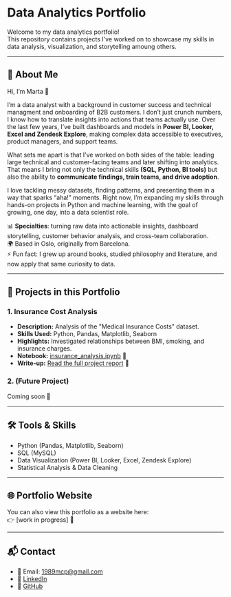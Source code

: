 # Data Analytics Portfolio

Welcome to my data analytics portfolio!  
This repository contains projects I’ve worked on to showcase my skills in data analysis, visualization, and storytelling amoung others.  

---

## 🤗 About Me
Hi, I’m Marta 👋 

I’m a data analyst with a background in customer success and technical managment and onboarding of B2B customers. I don’t just crunch numbers, I know how to translate insights into actions that teams actually use. Over the last few years, I’ve built dashboards and models in **Power BI, Looker, Excel and Zendesk Explore**, making complex data accessible to executives, product managers, and support teams.

What sets me apart is that I’ve worked on both sides of the table: leading large technical and customer-facing teams and later shifting into analytics. That means I bring not only the technical skills **(SQL, Python, BI tools)** but also the ability to **communicate findings, train teams, and drive adoption**.

I love tackling messy datasets, finding patterns, and presenting them in a way that sparks “aha!” moments. Right now, I’m expanding my skills through hands-on projects in Python and machine learning, with the goal of growing, one day, into a data scientist role.

📊 **Specialties**: turning raw data into actionable insights, dashboard storytelling, customer behavior analysis, and cross-team collaboration.  
🌍 Based in Oslo, originally from Barcelona.  
⚡ Fun fact: I grew up around books, studied philosophy and literature, and now apply that same curiosity to data.

---

## 📂 Projects in this Portfolio

### 1. Insurance Cost Analysis
- **Description:** Analysis of the "Medical Insurance Costs" dataset.  
- **Skills Used:** Python, Pandas, Matplotlib, Seaborn  
- **Highlights:** Investigated relationships between BMI, smoking, and insurance charges.  
- **Notebook:** [insurance_analysis.ipynb](insurance_analysis.ipynb)  🚧
- **Write-up:** [Read the full project report](projects/insurance_analysis.md)  🚧

### 2. (Future Project)  
Coming soon 🚀  

---

## 🛠️ Tools & Skills
- Python (Pandas, Matplotlib, Seaborn)  
- SQL (MySQL)  
- Data Visualization (Power BI, Looker, Excel, Zendesk Explore)  
- Statistical Analysis & Data Cleaning  

---

## 🌐 Portfolio Website
You can also view this portfolio as a website here:  
👉 [work in progress] 🚧

---

## 📬 Contact
- 📧 Email: 1989mcp@gmail.com
- 💼 [LinkedIn](https://linkedin.com/in/martacaballero)  
- 🐙 [GitHub](https://github.com/cyb-seren7)
